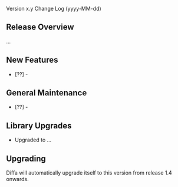  Version x.y Change Log (yyyy-MM-dd)

## Release Overview

...

## New Features

* [??] -

## General Maintenance

* [??] -

## Library Upgrades

* Upgraded to ...

## Upgrading

Diffa will automatically upgrade itself to this version from release 1.4 onwards.